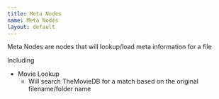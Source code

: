 ```yaml
---
title: Meta Nodes
name: Meta Nodes
layout: default
---
```


Meta Nodes are nodes that will lookup/load meta information for a file

Including
* Movie Lookup
  * Will search TheMovieDB for a match based on the original filename/folder name